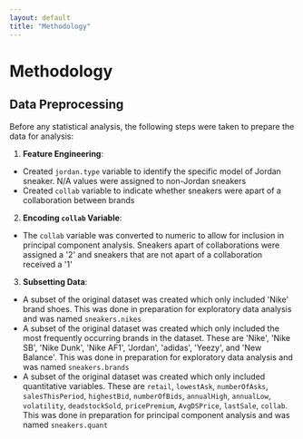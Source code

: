 ```yaml
---
layout: default
title: "Methodology"
---
```


# Methodology 

## Data Preprocessing 

Before any statistical analysis, the following steps were taken to prepare the data for analysis: 
  1. **Feature Engineering**:
  - Created `jordan.type` variable to identify the specific model of Jordan sneaker. N/A values were assigned to non-Jordan sneakers 
  - Created `collab` variable to indicate whether sneakers were apart of a collaboration between brands
  2. **Encoding `collab` Variable**:
  - The `collab` variable was converted to numeric to allow for inclusion in principal component analysis. Sneakers apart of collaborations were assigned a '2' and sneakers that are not apart of a collaboration received a '1'
  3. **Subsetting Data**:
  - A subset of the original dataset was created which only included 'Nike' brand shoes. This was done in preparation for exploratory data analysis and was named `sneakers.nikes`
  - A subset of the original dataset was created which only included the most frequently occurring brands in the dataset. These are 'Nike', 'Nike SB', 'Nike Dunk', 'Nike AF1', 'Jordan', 'adidas', 'Yeezy', and 'New Balance'. This was done in preparation for exploratory data analysis and was named `sneakers.brands`
  - A subset of the original dataset was created which only included quantitative variables. These are `retail`, `lowestAsk`, `numberOfAsks`, `salesThisPeriod`, `highestBid`, `numberOfBids`, `annualHigh`, `annualLow`, `volatility`, `deadstockSold`, `pricePremium`, `AvgDSPrice`, `lastSale`, `collab`. This was done in preparation for principal component analysis and was named `sneakers.quant`  
